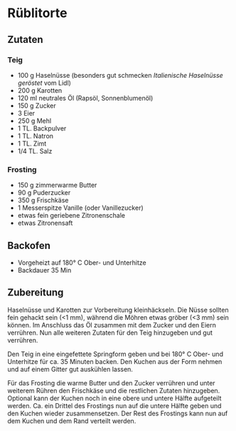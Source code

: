 Rüblitorte
==========

## Zutaten
### Teig
 * 100&nbsp;g Haselnüsse (besonders gut schmecken *Italienische Haselnüsse geröstet* vom Lidl)
 * 200&nbsp;g Karotten
 * 120&nbsp;ml neutrales Öl (Rapsöl, Sonnenblumenöl)
 * 150&nbsp;g Zucker
 * 3&nbsp;Eier
 * 250&nbsp;g Mehl
 * 1&nbsp;TL. Backpulver
 * 1&nbsp;TL. Natron
 * 1&nbsp;TL. Zimt
 * 1/4&nbsp;TL. Salz

### Frosting
 * 150&nbsp;g zimmerwarme Butter
 * 90&nbsp;g Puderzucker
 * 350&nbsp;g Frischkäse
 * 1&nbsp;Messerspitze Vanille (oder Vanillezucker)
 * etwas fein geriebene Zitronenschale
 * etwas Zitronensaft

## Backofen
 * Vorgeheizt auf 180°&nbsp;C Ober- und Unterhitze
 * Backdauer 35&nbsp;Min

## Zubereitung
Haselnüsse und Karotten zur Vorbereitung kleinhäckseln.
Die Nüsse sollten fein gehackt sein (<1 mm), während die Möhren etwas gröber (<3 mm) sein können.
Im Anschluss das Öl zusammen mit dem Zucker und den Eiern verrühren.
Nun alle weiteren Zutaten für den Teig hinzugeben und gut verrühren.

Den Teig in eine eingefettete Springform geben und bei 180°&nbsp;C Ober- und Unterhitze für ca. 35 Minuten backen.
Den Kuchen aus der Form nehmen und auf einem Gitter gut auskühlen lassen.

Für das Frosting die warme Butter und den Zucker verrühren und unter weiterem Rühren den Frischkäse und die restlichen Zutaten hinzugeben.
Optional kann der Kuchen noch in eine obere und untere Hälfte aufgeteilt werden.
Ca. ein Drittel des Frostings nun auf die untere Hälfte geben und den Kuchen wieder zusammensetzen.
Der Rest des Frostings kann nun auf dem Kuchen und dem Rand verteilt werden.
